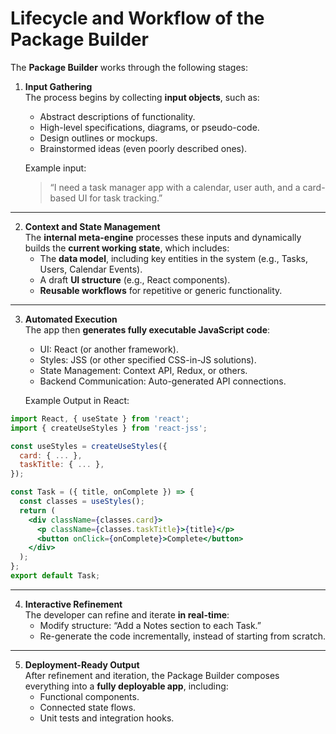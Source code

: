 # Lifecycle and Workflow of the Package Builder

The **Package Builder** works through the following stages:

1. **Input Gathering**  
The process begins by collecting **input objects**, such as:
   - Abstract descriptions of functionality.
   - High-level specifications, diagrams, or pseudo-code.
   - Design outlines or mockups.
   - Brainstormed ideas (even poorly described ones).

   Example input:
   > “I need a task manager app with a calendar, user auth, and a card-based UI for task tracking.”  

---

2. **Context and State Management**  
The **internal meta-engine** processes these inputs and dynamically builds the **current working state**, which includes:
   - The **data model**, including key entities in the system (e.g., Tasks, Users, Calendar Events).
   - A draft **UI structure** (e.g., React components).
   - **Reusable workflows** for repetitive or generic functionality.

---

3. **Automated Execution**  
The app then **generates fully executable JavaScript code**:
   - UI: React (or another framework).
   - Styles: JSS (or other specified CSS-in-JS solutions).
   - State Management: Context API, Redux, or others.
   - Backend Communication: Auto-generated API connections.

   Example Output in React:
```jsx
import React, { useState } from 'react';
import { createUseStyles } from 'react-jss';

const useStyles = createUseStyles({
  card: { ... },
  taskTitle: { ... },
});

const Task = ({ title, onComplete }) => {
  const classes = useStyles();
  return (
    <div className={classes.card}>
      <p className={classes.taskTitle}>{title}</p>
      <button onClick={onComplete}>Complete</button>
    </div>
  );
};
export default Task;
```

---

4. **Interactive Refinement**  
The developer can refine and iterate **in real-time**:
   - Modify structure: “Add a Notes section to each Task.”
   - Re-generate the code incrementally, instead of starting from scratch.  

---

5. **Deployment-Ready Output**  
After refinement and iteration, the Package Builder composes everything into a **fully deployable app**, including:
   - Functional components.
   - Connected state flows.
   - Unit tests and integration hooks.